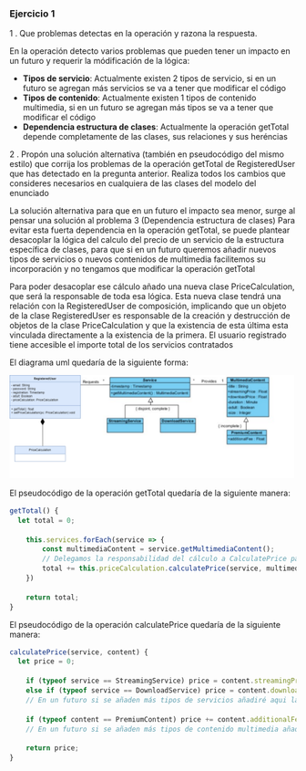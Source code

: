 ### Ejercicio 1

1 . Que problemas detectas en la operación y razona la respuesta.

En la operación detecto varios problemas que pueden tener un impacto en un futuro y requerir la módificación de la lógica:

- **Tipos de servicio**: Actualmente existen 2 tipos de servicio, si en un futuro se agregan más servicios se va a tener que modificar el código
- **Tipos de contenido**: Actualmente existen 1 tipos de contenido multimedia, si en un futuro se agregan más tipos se va a tener que modificar el código
- **Dependencia estructura de clases**: Actualmente la operación getTotal depende completamente de las clases, sus relaciones y sus heréncias

2 . Propón una solución alternativa (también en pseudocódigo del mismo estilo) que corrija los problemas de la operación getTotal de RegisteredUser que has detectado en la pregunta anterior. Realiza todos los cambios que consideres necesarios en cualquiera de las clases del modelo del enunciado

La solución alternativa para que en un futuro el impacto sea menor, surge al pensar una solución al problema 3 (Dependencia estructura de clases)
Para evitar esta fuerta dependencia en la operación getTotal, se puede plantear desacoplar la lógica del calculo del precio de un servicio de la estructura específica de clases, para que si en un futuro queremos añadir nuevos tipos de servicios o nuevos contenidos de multimedia facilitemos su incorporación y no tengamos que modificar la operación getTotal

Para poder desacoplar ese cálculo añado una nueva clase PriceCalculation, que será la responsable de toda esa lógica. Esta nueva clase tendrá una relación con la RegisteredUser de composición, implicando que un objeto de la clase RegisteredUser es responsable de la creación y destrucción de objetos de la clase PriceCalculation y que la existencia de esta última esta vinculada directamente a la existencia de la primera. El usuario registrado tiene accesible el importe total de los servicios contratados

El diagrama uml quedaría de la siguiente forma:

<img src="Ejercicio1.png" alt="ejercicio1" width="500"/>

El pseudocódigo de la operación getTotal quedaría de la siguiente manera:

```js
getTotal() {
  let total = 0;

    this.services.forEach(service => {
        const multimediaContent = service.getMultimediaContent();
        // Delegamos la responsabilidad del cálculo a CalculatePrice para minimizar el impacto futuro
        total += this.priceCalculation.calculatePrice(service, multimediaContent);
    })

    return total;
}
```

El pseudocódigo de la operación calculatePrice quedaría de la siguiente manera:

```js
calculatePrice(service, content) {
  let price = 0;

    if (typeof service == StreamingService) price = content.streamingPrice;
    else if (typeof service == DownloadService) price = content.downloadPrice;
    // En un futuro si se añaden más tipos de servicios añadiré aqui las casuísticas

    if (typeof content == PremiumContent) price += content.additionalFee
    // En un futuro si se añaden más tipos de contenido multimedia añadiré aquí las casuísticas

    return price;
}
```
